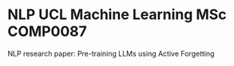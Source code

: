 # NLP UCL Machine Learning MSc COMP0087

NLP research paper: Pre-training LLMs using Active Forgetting
